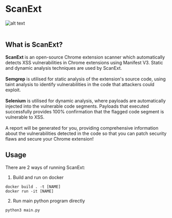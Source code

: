 # ScanExt
![alt text](https://github.com/gcmaximus/scanext/blob/main/logo.png?raw=true) 
<br><br>
## What is ScanExt?
<b>ScanExt</b> is an open-source Chrome extension scanner which automatically detects XSS vulnerabilities in Chrome extensions using Manifest V3. Static and dynamic analysis techniques are used by ScanExt.
<br><br>
<b>Semgrep</b> is utilised for static analysis of the extension's source code, using taint analysis to identify vulnerabilities in the code that attackers could exploit.
<br><br>
<b>Selenium</b> is utilised for dynamic analysis, where payloads are automatically injected into the vulnerable code segments. Payloads that executed successfully provides 100% confirmation that the flagged code segment is vulnerable to XSS.
<br><br>
A report will be generated for you, providing comprehensive information about the vulnerabilities detected in the code so that you can patch security flaws and secure your Chrome extension!

## Usage
There are 2 ways of running ScanExt:
1. Build and run on docker


```
docker build . -t [NAME]
docker run -it [NAME]
```

2. Run main python program directly

```
python3 main.py
```
